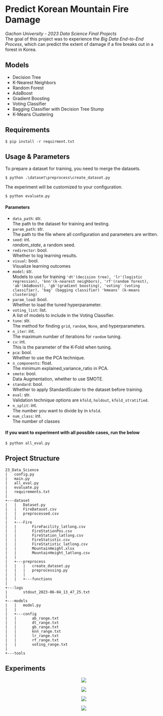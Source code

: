 # Predict Korean Mountain Fire Damage
*Gachon University - 2023 Data Science Final Projects*  
The goal of this project was to experience the *Big Data End-to-End Process*, which can predict the extent of damage if a fire breaks out in a forest in Korea. 
## Models
- Decision Tree
- K-Nearest Neighbors
- Random Forest
- AdaBoost
- Gradient Boosting
- Voting Classifier
- Bagging Classifier with Decision Tree Stump
- K-Means Clustering

## Requirements
```
$ pip install -r requirment.txt
```
## Usage & Parameters
To prepare a dataset for training, you need to merge the datasets.
```
$ python .\dataset\preprocess\create_dataset.py
```
The experiment will be customized to your configuration.
```
$ python evaluate.py
```
#### Parameters
- `data_path`: str.  
The path to the dataset for training and testing.
- `param_path`: str.  
The path to the file where all configuration and parameters are written.
- `seed`: int.  
*random_state*, a random seed. 
- `redirector`: bool.  
Whether to log learning results.
- `visual`: bool.  
Visualize learning outcomes
- `model`: str.  
Models to use for training
`'dt'(decision tree), 'lr'(logistic regression), 'knn'(k-nearest neighbors), 'rf'(random forest),
'ab'(AdaBoost), 'gb'(gradient boosting), 'voting' (voting classifier), 'bag' (bagging classifier)
'kmeans' (k-means clustering)`
- `param_load`: bool.  
Whether to load the tuned hyperparameter.
- `voting_list`: list.  
A list of models to include in the Voting Classifier.
- `tune`: str.  
The method for finding `grid`, `random`, `None`, and hyperparameters.
- `n_iter`: int.  
The maximum number of iterations for `random` tuning.
- `cv`: int.  
This is the parameter of the K-Fold when tuning.
- `pca`: bool.  
Whether to use the PCA technique.
- `n_components`: float.  
The minimum explained_variance_ratio in PCA.
- `smote`: bool.  
Data Augmentation, whether to use SMOTE.
- `standard`: bool.  
Whether to apply StandardScaler to the dataset before training.
- `eval`: str.  
Validation technique options are `kfold`, `holdout`, `kfold_stratified`.
- `n_split`: int.  
The number you want to divide by in `kfold`.
- `num_class`: int.  
The number of classes
#### If you want to experiment with all possible cases, run the below
```
$ python all_eval.py
```
## Project Structure
```
23_Data_Science
|   config.py
|   main.py
|   all_eval.py
|   evaluate.py
|   requirements.txt
|   
+---dataset
|   |   Dataset.py
|   |   FireDataset.csv
|   |   preprocessed.csv
|   |   
|   +---Fire
|   |       FireFacility_latlong.csv
|   |       FireStationPos.csv
|   |       FireStation_latlong.csv
|   |       FireStatistic.csv
|   |       FireStatistic_latlong.csv
|   |       MountainHeight.xlsx
|   |       MountainHeight_latlong.csv
|   |       
|   +---preprocess
|   |   |   create_dataset.py
|   |   |   preprocessing.py
|   |   |   
|   |   +---functions
|           
+---logs
|       stdout_2023-06-04_13_47_25.txt
|       
+---models
|   |   model.py
|   |   
|   +---config
|   |       ab_range.txt
|   |       dt_range.txt
|   |       gb_range.txt
|   |       knn_range.txt
|   |       lr_range.txt
|   |       rf_range.txt
|   |       voting_range.txt
|           
+---tools      
```
## Experiments
<p align="center"><img src="./assets/result_1.png"></p>
<p align="center"><img src="./assets/result_2.png"></p>
<p align="center"><img src="./assets/result_3.png"></p>
<p align="center"><img src="./assets/result_4.png"></p>
